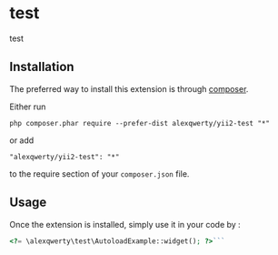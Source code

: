 test
====
test

Installation
------------

The preferred way to install this extension is through [composer](http://getcomposer.org/download/).

Either run

```
php composer.phar require --prefer-dist alexqwerty/yii2-test "*"
```

or add

```
"alexqwerty/yii2-test": "*"
```

to the require section of your `composer.json` file.


Usage
-----

Once the extension is installed, simply use it in your code by  :

```php
<?= \alexqwerty\test\AutoloadExample::widget(); ?>```